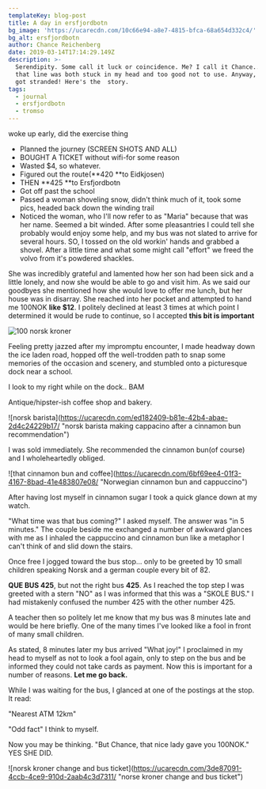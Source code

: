 ```yaml
---
templateKey: blog-post
title: A day in ersfjordbotn
bg_image: 'https://ucarecdn.com/10c66e94-a8e7-4815-bfca-68a654d332c4/'
bg_alt: ersfjordbotn
author: Chance Reichenberg
date: 2019-03-14T17:14:29.149Z
description: >-
  Serendipity. Some call it luck or coincidence. Me? I call it Chance.... Sorry,
  that line was both stuck in my head and too good not to use. Anyway, almost
  got stranded! Here's the  story.
tags:
  - journal
  - ersfjordbotn
  - tromso
---
```

<div class="article-text">
woke up early, did the exercise thing 

* Planned the journey (SCREEN SHOTS AND ALL)
* BOUGHT A TICKET without wifi-for some reason
* Wasted $4, so whatever.
* Figured out the route(**420 **to Eidkjosen)
* THEN **425 **to Ersfjordbotn
* Got off past the school
* Passed a woman shoveling snow, didn't think much of it, took some pics, headed back down the winding trail
* Noticed the woman, who I'll now refer to as "Maria" because that was her name. Seemed a bit winded. After some pleasantries I could tell she probably would enjoy some help, and my bus was not slated to arrive for several hours. SO, I tossed on the old workin' hands and grabbed a shovel. After a little time and what some might call "effort" we freed the volvo from it's powdered shackles. 

She was incredibly grateful and lamented how her son had been sick and a little lonely, and now she would be able to go and visit him.  As we said our goodbyes she mentioned how she would love to offer me lunch, but her house was in disarray. She reached into her pocket and attempted to hand me 100NOK **like $12**. I politely declined at least 3 times at which point I determined it would be rude to continue, so I accepted **this bit is important**

</div>
<div class="article-image">

![100 norsk kroner](https://ucarecdn.com/dc2437d5-9809-4fc8-b553-69d6f6618c84/ "My first payment in Norway!")

</div>
<div class="article-text">
Feeling pretty jazzed after my impromptu encounter, I made headway down the ice laden road, hopped off the well-trodden path to snap some memories of the occasion and scenery, and stumbled onto a picturesque dock near a school.

I look to my right while on the dock.. BAM

Antique/hipster-ish coffee shop and bakery. 

</div>
<div class="article-image">

!\[norsk barista](https://ucarecdn.com/ed182409-b81e-42b4-abae-2d4c24229b17/ "norsk barista making cappacino after a cinnamon bun recommendation")

</div>
<div class="article-text">

 I was sold immediately. She recommended the cinnamon bun(of course) and I wholeheartedly obliged.

</div>
<div class="article-image">

!\[that cinnamon bun and coffee](https://ucarecdn.com/6bf69ee4-01f3-4167-8bad-41e483807e08/ "Norwegian cinnamon bun and cappuccino")

</div>
<div class="article-text">
After having lost myself in cinnamon sugar I took a quick glance down at my watch.

"What time was that bus coming?" I asked myself. The answer was "in 5 minutes." The couple beside me exchanged a number of awkward glances with me as I inhaled the cappuccino and cinnamon bun like a metaphor I can't think of and slid down the stairs.

Once free I jogged toward the bus stop... only to be greeted by 10 small children speaking Norsk and a german couple every bit of 82.

**QUE BUS 425**, but not the right bus **425**. As I reached the top step I was greeted with a stern "NO" as I was informed that this was a "SKOLE BUS." I had mistakenly confused the number 425 with the other number 425.

A teacher then so politely let me know that my bus was 8 minutes late and would be here briefly. One of the many times I've looked like a fool in front of many small children.

As stated, 8 minutes later my bus arrived "What joy!" I proclaimed in my head to myself as not to look a fool again, only to step on the bus and be informed they could not take cards as payment. Now this is important for a number of reasons. **Let me go back.**

While I was waiting for the bus, I glanced at one of the postings at the stop. It read:

"Nearest ATM 12km"

"Odd fact" I think to myself.

Now you may be thinking. "But Chance, that nice lady gave you 100NOK." YES SHE DID.

</div>
<div class="article-image">

!\[norsk kroner change and bus ticket](https://ucarecdn.com/3de87091-4ccb-4ce9-910d-2aab4c3d7311/ "norse kroner change and bus ticket")

</div>
